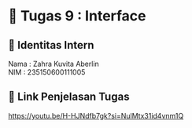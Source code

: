 # 📁 Tugas 9 : Interface

## 👤 Identitas Intern
Nama : Zahra Kuvita Aberlin            
NIM  : 235150600111005

## 🔗 Link Penjelasan Tugas

https://youtu.be/H-HJNdfb7gk?si=NulMtx31id4vnm1Q

